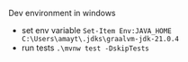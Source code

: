 

Dev environment in windows
- set env variable
  ```Set-Item Env:JAVA_HOME  C:\Users\amayt\.jdks\graalvm-jdk-21.0.4```
- run tests
  ```.\mvnw test -DskipTests```